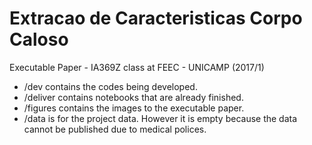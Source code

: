 # Extracao de Caracteristicas Corpo Caloso
Executable Paper - IA369Z class at FEEC - UNICAMP (2017/1)

- /dev contains the codes being developed.
- /deliver contains notebooks that are already finished.
- /figures contains the images to the executable paper.
- /data is for the project data. However it is empty because the data cannot be published due to medical polices.
